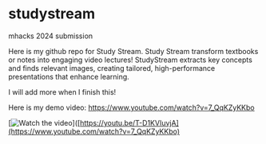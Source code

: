# studystream
mhacks 2024 submission


Here is my github repo for Study Stream. Study Stream transform textbooks or notes into engaging video lectures! StudyStream extracts key concepts and finds relevant images, creating tailored, high-performance presentations that enhance learning.

I will add more when I finish this!


Here is my demo video: 
https://www.youtube.com/watch?v=7_QqKZyKKbo

[![Watch the video](https://img.youtube.com/vi/7_QqKZyKKbo)]([https://youtu.be/T-D1KVIuvjA](https://www.youtube.com/watch?v=7_QqKZyKKbo)
